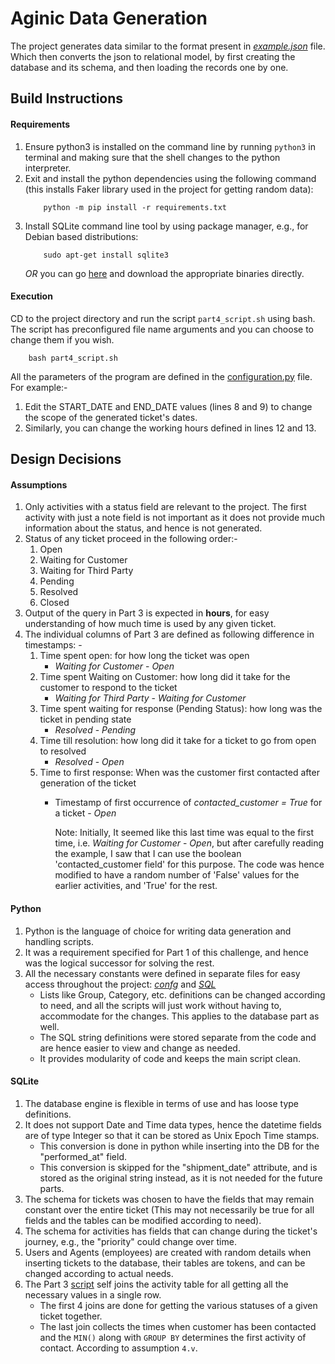 # Aginic Data Generation

The project generates data similar to the format present in _[example.json](example.json)_ file. Which then converts the json to relational model, by first creating the database and its schema, and then loading the records one by one. 

## Build Instructions
#### Requirements
1. Ensure python3 is installed on the command line by running `python3` in terminal and making sure that the shell changes to the python interpreter.
1. Exit and install the python dependencies using the following command (this installs Faker library used in the project for getting random data):
    ```
        python -m pip install -r requirements.txt
    ```
1. Install SQLite command line tool by using package manager, e.g., for Debian based distributions:
    ```
        sudo apt-get install sqlite3
    ```
   _OR_ you can go [here](https://www.sqlite.org/download.html) and download the appropriate binaries directly. 

#### Execution
CD to the project directory and run the script `part4_script.sh` using bash. The script has preconfigured file name arguments and you can choose to change them if you wish.
```
    bash part4_script.sh
```
All the parameters of the program are defined in the [configuration.py](configuration.py) file.
For example:-
1. Edit the START_DATE and END_DATE values (lines 8 and 9) to change the scope of the generated ticket's dates.
1. Similarly, you can change the working hours defined in lines 12 and 13.

## Design Decisions
#### Assumptions
1. Only activities with a status field are relevant to the project. The first activity with just a note field is not important as it does not provide much information about the status, and hence is not generated.
1. Status of any ticket proceed in the following order:-
    1. Open
    1. Waiting for Customer
    1. Waiting for Third Party
    1. Pending
    1. Resolved
    1. Closed
1. Output of the query in Part 3 is expected in **hours**, for easy understanding of how much time is used by any given ticket. 
1. The individual columns of Part 3 are defined as following difference in timestamps: -
    1. Time spent open: for how long the ticket was open
        * _Waiting for Customer_ - _Open_
    1. Time spent Waiting on Customer: how long did it take for the customer to respond to the ticket
        * _Waiting for Third Party_ - _Waiting for Customer_
    1. Time spent waiting for response (Pending Status): how long was the ticket in pending state
        * _Resolved_ - _Pending_
    1. Time till resolution: how long did it take for a ticket to go from open to resolved
        * _Resolved_ - _Open_
    1. Time to first response: When was the customer first contacted after generation of the ticket
        * Timestamp of first occurrence of _contacted_customer = True_ for a ticket - _Open_
        
            Note: Initially, It seemed like this last time was equal to the first time, i.e. _Waiting for Customer_ - _Open_, but after carefully reading the example, I saw that I can use the boolean 'contacted_customer field' for this purpose. The code was hence modified to have a random number of 'False' values for the earlier activities, and 'True' for the rest.

#### Python
1. Python is the language of choice for writing data generation and handling scripts.
1. It was a requirement specified for Part 1 of this challenge, and hence was the logical successor for solving the rest.
1. All the necessary constants were defined in separate files for easy access throughout the project: _[confg](configuration.py)_ and _[SQL](sqlHelpers.py)_
    * Lists like Group, Category, etc. definitions can be changed according to need, and all the scripts will just work without having to, accommodate for the changes. This applies to the database part as well.
    * The SQL string definitions were stored separate from the code and are hence easier to view and change as needed.
    * It provides modularity of code and keeps the main script clean.
    
#### SQLite
1. The database engine is flexible in terms of use and has loose type definitions.
1. It does not support Date and Time data types, hence the datetime fields are of type Integer so that it can be stored as Unix Epoch Time stamps.
    * This conversion is done in python while inserting into the DB for the "performed_at" field.
    * This conversion is skipped for the "shipment_date" attribute, and is stored as the original string instead, as it is not needed for the future parts.
1. The schema for tickets was chosen to have the fields that may remain constant over the entire ticket (This may not necessarily be true for all fields and the tables can be modified according to need).
1. The schema for activities has fields that can change during the ticket's journey, e.g., the "priority" could change over time.
1. Users and Agents (employees) are created with random details when inserting tickets to the database, their tables are tokens, and can be changed according to actual needs.
1. The Part 3 [script](part3_query.sql) self joins the activity table for all getting all the necessary values in a single row.
    * The first 4 joins are done for getting the various statuses of a given ticket together.
    * The last join collects the times when customer has been contacted and the `MIN()` along with `GROUP BY` determines the first activity of contact. According to assumption `4.v`.
